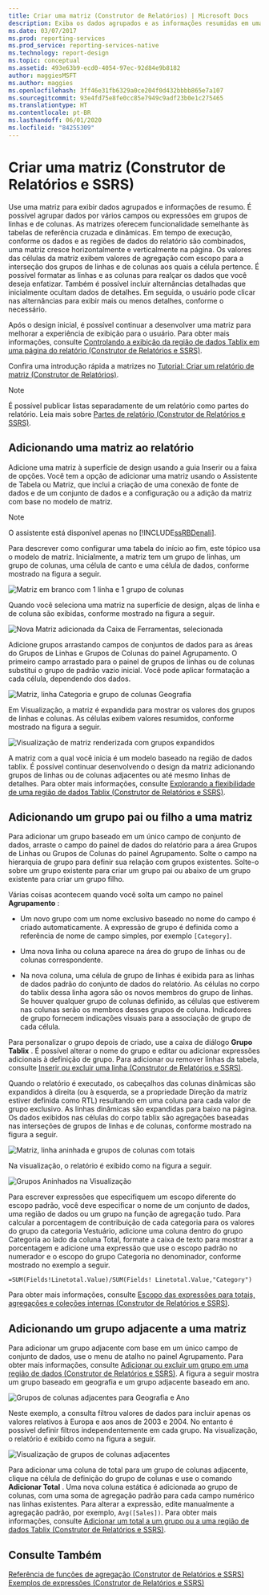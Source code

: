 ```yaml
---
title: Criar uma matriz (Construtor de Relatórios) | Microsoft Docs
description: Exiba os dados agrupados e as informações resumidas em uma matriz, que fornece uma funcionalidade no Construtor de Relatórios semelhante a tabelas dinâmicas e crosstabs.
ms.date: 03/07/2017
ms.prod: reporting-services
ms.prod_service: reporting-services-native
ms.technology: report-design
ms.topic: conceptual
ms.assetid: 493e63b9-ecd0-4054-97ec-92d84e9b8182
author: maggiesMSFT
ms.author: maggies
ms.openlocfilehash: 3ff46e31fb6329a0ce204f0d432bbbb865e7a107
ms.sourcegitcommit: 93e4fd75e8fe0cc85e7949c9adf23b0e1c275465
ms.translationtype: HT
ms.contentlocale: pt-BR
ms.lasthandoff: 06/01/2020
ms.locfileid: "84255309"
---
```

# <a name="create-a-matrix-report-builder-and-ssrs"></a>Criar uma matriz (Construtor de Relatórios e SSRS)
  Use uma matriz para exibir dados agrupados e informações de resumo. É possível agrupar dados por vários campos ou expressões em grupos de linhas e de colunas. As matrizes oferecem funcionalidade semelhante às tabelas de referência cruzada e dinâmicas. Em tempo de execução, conforme os dados e as regiões de dados do relatório são combinados, uma matriz cresce horizontalmente e verticalmente na página. Os valores das células da matriz exibem valores de agregação com escopo para a interseção dos grupos de linhas e de colunas aos quais a célula pertence. É possível formatar as linhas e as colunas para realçar os dados que você deseja enfatizar. Também é possível incluir alternâncias detalhadas que inicialmente ocultam dados de detalhes. Em seguida, o usuário pode clicar nas alternâncias para exibir mais ou menos detalhes, conforme o necessário.  
  
 Após o design inicial, é possível continuar a desenvolver uma matriz para melhorar a experiência de exibição para o usuário. Para obter mais informações, consulte [Controlando a exibição da região de dados Tablix em uma página do relatório &#40;Construtor de Relatórios e SSRS&#41;](../../reporting-services/report-design/controlling-the-tablix-data-region-display-on-a-report-page.md).  
  
 Confira uma introdução rápida a matrizes no [Tutorial: Criar um relatório de matriz &#40;Construtor de Relatórios&#41;](../../reporting-services/tutorial-creating-a-matrix-report-report-builder.md).  
  
> [!NOTE]  
>  É possível publicar listas separadamente de um relatório como partes do relatório. Leia mais sobre [Partes de relatório (Construtor de Relatórios e SSRS)](../../reporting-services/report-design/report-parts-report-builder-and-ssrs.md).  
  
##  <a name="adding-a-matrix-to-your-report"></a><a name="AddingMatrix"></a> Adicionando uma matriz ao relatório  
 Adicione uma matriz à superfície de design usando a guia Inserir ou a faixa de opções. Você tem a opção de adicionar uma matriz usando o Assistente de Tabela ou Matriz, que inclui a criação de uma conexão de fonte de dados e de um conjunto de dados e a configuração ou a adição da matriz com base no modelo de matriz.  
  
> [!NOTE]  
>  O assistente está disponível apenas no [!INCLUDE[ssRBDenali](../../includes/ssrbdenali-md.md)].  
  
 Para descrever como configurar uma tabela do início ao fim, este tópico usa o modelo de matriz.  Inicialmente, a matriz tem um grupo de linhas, um grupo de colunas, uma célula de canto e uma célula de dados, conforme mostrado na figura a seguir.  
  
 ![Matriz em branco com 1 linha e 1 grupo de colunas](../../reporting-services/report-design/media/rs-matrixtemplatenew.gif "Matriz em branco com 1 linha e 1 grupo de colunas")  
  
 Quando você seleciona uma matriz na superfície de design, alças de linha e de coluna são exibidas, conforme mostrado na figura a seguir.  
  
 ![Nova Matriz adicionada da Caixa de Ferramentas, selecionada](../../reporting-services/report-design/media/rs-matrixtemplatenewselected.gif "Nova Matriz adicionada da Caixa de Ferramentas, selecionada")  
  
 Adicione grupos arrastando campos de conjuntos de dados para as áreas do Grupos de Linhas e Grupos de Colunas do painel Agrupamento. O primeiro campo arrastado para o painel de grupos de linhas ou de colunas substitui o grupo de padrão vazio inicial. Você pode aplicar formatação a cada célula, dependendo dos dados.  
  
 ![Matriz, linha Categoria e grupo de colunas Geografia](../../reporting-services/report-design/media/rs-basicmatrixdesign.gif "Matriz, linha Categoria e grupo de colunas Geografia")  
  
 Em Visualização, a matriz é expandida para mostrar os valores dos grupos de linhas e colunas. As células exibem valores resumidos, conforme mostrado na figura a seguir.  
  
 ![Visualização de matriz renderizada com grupos expandidos](../../reporting-services/report-design/media/rs-basicmatrixpreview.gif "Visualização de matriz renderizada com grupos expandidos")  
  
 A matriz com a qual você inicia é um modelo baseado na região de dados tablix. É possível continuar desenvolvendo o design da matriz adicionando grupos de linhas ou de colunas adjacentes ou até mesmo linhas de detalhes. Para obter mais informações, consulte [Explorando a flexibilidade de uma região de dados Tablix &#40;Construtor de Relatórios e SSRS&#41;](../../reporting-services/report-design/exploring-the-flexibility-of-a-tablix-data-region-report-builder-and-ssrs.md).  
  
  
##  <a name="adding-a-parent-group-or-child-group-to-a-matrix"></a><a name="AddingParentGroupChild"></a> Adicionando um grupo pai ou filho a uma matriz  
 Para adicionar um grupo baseado em um único campo de conjunto de dados, arraste o campo do painel de dados do relatório para a área Grupos de Linhas ou Grupos de Colunas do painel Agrupamento. Solte o campo na hierarquia de grupo para definir sua relação com grupos existentes. Solte-o sobre um grupo existente para criar um grupo pai ou abaixo de um grupo existente para criar um grupo filho.  
  
 Várias coisas acontecem quando você solta um campo no painel **Agrupamento** :  
  
-   Um novo grupo com um nome exclusivo baseado no nome do campo é criado automaticamente. A expressão de grupo é definida como a referência de nome de campo simples, por exemplo `[Category]`.  
  
-   Uma nova linha ou coluna aparece na área do grupo de linhas ou de colunas correspondente.  
  
-   Na nova coluna, uma célula de grupo de linhas é exibida para as linhas de dados padrão do conjunto de dados do relatório. As células no corpo do tablix dessa linha agora são os novos membros do grupo de linhas. Se houver qualquer grupo de colunas definido, as células que estiverem nas colunas serão os membros desses grupos de coluna. Indicadores de grupo fornecem indicações visuais para a associação de grupo de cada célula.  
  
 Para personalizar o grupo depois de criado, use a caixa de diálogo **Grupo Tablix** . É possível alterar o nome do grupo e editar ou adicionar expressões adicionais à definição de grupo. Para adicionar ou remover linhas da tabela, consulte [Inserir ou excluir uma linha &#40;Construtor de Relatórios e SSRS&#41;](../../reporting-services/report-design/insert-or-delete-a-row-report-builder-and-ssrs.md).  
  
 Quando o relatório é executado, os cabeçalhos das colunas dinâmicas são expandidos à direita (ou à esquerda, se a propriedade Direção da matriz estiver definida como RTL) resultando em uma coluna para cada valor de grupo exclusivo. As linhas dinâmicas são expandidas para baixo na página. Os dados exibidos nas células do corpo tablix são agregações baseadas nas interseções de grupos de linhas e de colunas, conforme mostrado na figura a seguir.  
  
 ![Matriz, linha aninhada e grupos de colunas com totais](../../reporting-services/report-design/media/rs-basicmatrixnestedgroupstotalsdesign.gif "Matriz, linha aninhada e grupos de colunas com totais")  
  
 Na visualização, o relatório é exibido como na figura a seguir.  
  
 ![Grupos Aninhados na Visualização](../../reporting-services/report-design/media/rs-basicmatrixnestedgroupstotalspreview.gif "Grupos Aninhados na Visualização")  
  
 Para escrever expressões que especifiquem um escopo diferente do escopo padrão, você deve especificar o nome de um conjunto de dados, uma região de dados ou um grupo na função de agregação tudo. Para calcular a porcentagem de contribuição de cada categoria para os valores do grupo da categoria Vestuário, adicione uma coluna dentro do grupo Categoria ao lado da coluna Total, formate a caixa de texto para mostrar a porcentagem e adicione uma expressão que use o escopo padrão no numerador e o escopo do grupo Categoria no denominador, conforme mostrado no exemplo a seguir.  
  
 `=SUM(Fields!Linetotal.Value)/SUM(Fields! Linetotal.Value,"Category")`  
  
 Para obter mais informações, consulte [Escopo das expressões para totais, agregações e coleções internas &#40;Construtor de Relatórios e SSRS&#41;](../../reporting-services/report-design/expression-scope-for-totals-aggregates-and-built-in-collections.md).  
  
  
##  <a name="adding-an-adjacent-group-to-a-matrix"></a><a name="AddingAdjacentGroup"></a> Adicionando um grupo adjacente a uma matriz  
 Para adicionar um grupo adjacente com base em um único campo de conjunto de dados, use o menu de atalho no painel Agrupamento. Para obter mais informações, consulte [Adicionar ou excluir um grupo em uma região de dados &#40;Construtor de Relatórios e SSRS&#41;](../../reporting-services/report-design/add-or-delete-a-group-in-a-data-region-report-builder-and-ssrs.md). A figura a seguir mostra um grupo baseado em geografia e um grupo adjacente baseado em ano.  
  
 ![Grupos de colunas adjacentes para Geografia e Ano](../../reporting-services/report-design/media/rs-basicmatrixadjacentgroupsdesign.gif "Grupos de colunas adjacentes para Geografia e Ano")  
  
 Neste exemplo, a consulta filtrou valores de dados para incluir apenas os valores relativos à Europa e aos anos de 2003 e 2004. No entanto é possível definir filtros independentemente em cada grupo. Na visualização, o relatório é exibido como na figura a seguir.  
  
 ![Visualização de grupos de colunas adjacentes](../../reporting-services/report-design/media/rs-basicmatrixadjacentgroupspreview.gif "Visualização de grupos de colunas adjacentes")  
  
 Para adicionar uma coluna de total para um grupo de colunas adjacente, clique na célula de definição do grupo de colunas e use o comando **Adicionar Total** . Uma nova coluna estática é adicionada ao grupo de colunas, com uma soma de agregação padrão para cada campo numérico nas linhas existentes. Para alterar a expressão, edite manualmente a agregação padrão, por exemplo, `Avg([Sales])`. Para obter mais informações, consulte [Adicionar um total a um grupo ou a uma região de dados Tablix &#40;Construtor de Relatórios e SSRS&#41;](../../reporting-services/report-design/add-a-total-to-a-group-or-tablix-data-region-report-builder-and-ssrs.md).  
  
  
## <a name="see-also"></a>Consulte Também  
 [Referência de funções de agregação &#40;Construtor de Relatórios e SSRS&#41;](../../reporting-services/report-design/report-builder-functions-aggregate-functions-reference.md)   
 [Exemplos de expressões &#40;Construtor de Relatórios e SSRS&#41;](../../reporting-services/report-design/expression-examples-report-builder-and-ssrs.md)  
  
  
